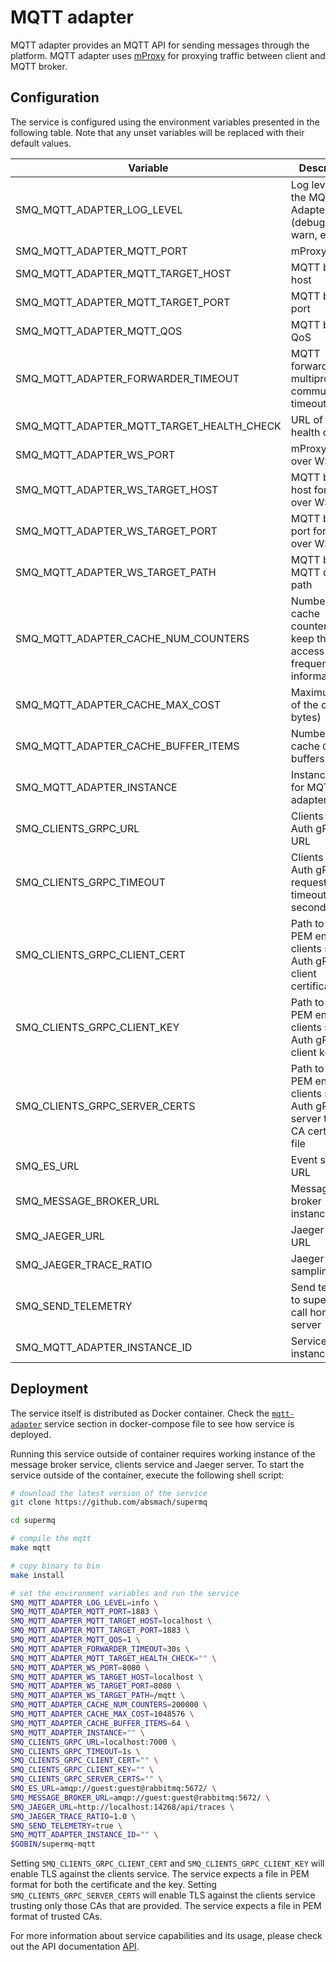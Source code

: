 # MQTT adapter

MQTT adapter provides an MQTT API for sending messages through the platform. MQTT adapter uses [mProxy](https://github.com/absmach/mproxy) for proxying traffic between client and MQTT broker.

## Configuration

The service is configured using the environment variables presented in the following table. Note that any unset variables will be replaced with their default values.

| Variable                                  | Description                                                                         | Default                             |
| ----------------------------------------- | ----------------------------------------------------------------------------------- | ----------------------------------- |
| SMQ_MQTT_ADAPTER_LOG_LEVEL                | Log level for the MQTT Adapter (debug, info, warn, error)                           | info                                |
| SMQ_MQTT_ADAPTER_MQTT_PORT                | mProxy port                                                                         | 1883                                |
| SMQ_MQTT_ADAPTER_MQTT_TARGET_HOST         | MQTT broker host                                                                    | localhost                           |
| SMQ_MQTT_ADAPTER_MQTT_TARGET_PORT         | MQTT broker port                                                                    | 1883                                |
| SMQ_MQTT_ADAPTER_MQTT_QOS                 | MQTT broker QoS                                                                     | 1                                   |
| SMQ_MQTT_ADAPTER_FORWARDER_TIMEOUT        | MQTT forwarder for multiprotocol communication timeout                              | 30s                                 |
| SMQ_MQTT_ADAPTER_MQTT_TARGET_HEALTH_CHECK | URL of broker health check                                                          | ""                                  |
| SMQ_MQTT_ADAPTER_WS_PORT                  | mProxy MQTT over WS port                                                            | 8080                                |
| SMQ_MQTT_ADAPTER_WS_TARGET_HOST           | MQTT broker host for MQTT over WS                                                   | localhost                           |
| SMQ_MQTT_ADAPTER_WS_TARGET_PORT           | MQTT broker port for MQTT over WS                                                   | 8080                                |
| SMQ_MQTT_ADAPTER_WS_TARGET_PATH           | MQTT broker MQTT over WS path                                                       | /mqtt                               |
| SMQ_MQTT_ADAPTER_CACHE_NUM_COUNTERS       | Number of cache counters to keep that hold access frequency information             | 200000                              |
| SMQ_MQTT_ADAPTER_CACHE_MAX_COST           | Maximum size of the cache(in bytes)                                                 | 1048576                             |
| SMQ_MQTT_ADAPTER_CACHE_BUFFER_ITEMS       | Number of cache `Get` buffers                                                       | 64                                  |
| SMQ_MQTT_ADAPTER_INSTANCE                 | Instance name for MQTT adapter                                                      | ""                                  |
| SMQ_CLIENTS_GRPC_URL                      | Clients service Auth gRPC URL                                                       | <localhost:7000>                    |
| SMQ_CLIENTS_GRPC_TIMEOUT                  | Clients service Auth gRPC request timeout in seconds                                | 1s                                  |
| SMQ_CLIENTS_GRPC_CLIENT_CERT              | Path to the PEM encoded clients service Auth gRPC client certificate file           | ""                                  |
| SMQ_CLIENTS_GRPC_CLIENT_KEY               | Path to the PEM encoded clients service Auth gRPC client key file                   | ""                                  |
| SMQ_CLIENTS_GRPC_SERVER_CERTS             | Path to the PEM encoded clients server Auth gRPC server trusted CA certificate file | ""                                  |
| SMQ_ES_URL                                | Event sourcing URL                                                                  | <amqp://guest:guest@rabbitmq:5672/> |
| SMQ_MESSAGE_BROKER_URL                    | Message broker instance URL                                                         | <amqp://guest:guest@rabbitmq:5672/> |
| SMQ_JAEGER_URL                            | Jaeger server URL                                                                   | <http://localhost:4318/v1/traces>   |
| SMQ_JAEGER_TRACE_RATIO                    | Jaeger sampling ratio                                                               | 1.0                                 |
| SMQ_SEND_TELEMETRY                        | Send telemetry to supermq call home server                                          | true                                |
| SMQ_MQTT_ADAPTER_INSTANCE_ID              | Service instance ID                                                                 | ""                                  |

## Deployment

The service itself is distributed as Docker container. Check the [`mqtt-adapter`](https://github.com/absmach/supermq/blob/main/docker/docker-compose.yaml) service section in docker-compose file to see how service is deployed.

Running this service outside of container requires working instance of the message broker service, clients service and Jaeger server.
To start the service outside of the container, execute the following shell script:

```bash
# download the latest version of the service
git clone https://github.com/absmach/supermq

cd supermq

# compile the mqtt
make mqtt

# copy binary to bin
make install

# set the environment variables and run the service
SMQ_MQTT_ADAPTER_LOG_LEVEL=info \
SMQ_MQTT_ADAPTER_MQTT_PORT=1883 \
SMQ_MQTT_ADAPTER_MQTT_TARGET_HOST=localhost \
SMQ_MQTT_ADAPTER_MQTT_TARGET_PORT=1883 \
SMQ_MQTT_ADAPTER_MQTT_QOS=1 \
SMQ_MQTT_ADAPTER_FORWARDER_TIMEOUT=30s \
SMQ_MQTT_ADAPTER_MQTT_TARGET_HEALTH_CHECK="" \
SMQ_MQTT_ADAPTER_WS_PORT=8080 \
SMQ_MQTT_ADAPTER_WS_TARGET_HOST=localhost \
SMQ_MQTT_ADAPTER_WS_TARGET_PORT=8080 \
SMQ_MQTT_ADAPTER_WS_TARGET_PATH=/mqtt \
SMQ_MQTT_ADAPTER_CACHE_NUM_COUNTERS=200000 \
SMQ_MQTT_ADAPTER_CACHE_MAX_COST=1048576 \
SMQ_MQTT_ADAPTER_CACHE_BUFFER_ITEMS=64 \
SMQ_MQTT_ADAPTER_INSTANCE="" \
SMQ_CLIENTS_GRPC_URL=localhost:7000 \
SMQ_CLIENTS_GRPC_TIMEOUT=1s \
SMQ_CLIENTS_GRPC_CLIENT_CERT="" \
SMQ_CLIENTS_GRPC_CLIENT_KEY="" \
SMQ_CLIENTS_GRPC_SERVER_CERTS="" \
SMQ_ES_URL=amqp://guest:guest@rabbitmq:5672/ \
SMQ_MESSAGE_BROKER_URL=amqp://guest:guest@rabbitmq:5672/ \
SMQ_JAEGER_URL=http://localhost:14268/api/traces \
SMQ_JAEGER_TRACE_RATIO=1.0 \
SMQ_SEND_TELEMETRY=true \
SMQ_MQTT_ADAPTER_INSTANCE_ID="" \
$GOBIN/supermq-mqtt
```

Setting `SMQ_CLIENTS_GRPC_CLIENT_CERT` and `SMQ_CLIENTS_GRPC_CLIENT_KEY` will enable TLS against the clients service. The service expects a file in PEM format for both the certificate and the key. Setting `SMQ_CLIENTS_GRPC_SERVER_CERTS` will enable TLS against the clients service trusting only those CAs that are provided. The service expects a file in PEM format of trusted CAs.

For more information about service capabilities and its usage, please check out the API documentation [API](https://github.com/absmach/supermq/blob/main/api/asyncapi/mqtt.yaml).
